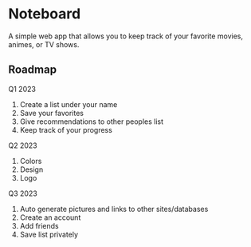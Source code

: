 # Noteboard

A simple web app that allows you to keep track of your favorite movies, animes, or TV shows.

## Roadmap

Q1 2023

1. Create a list under your name
2. Save your favorites
3. Give recommendations to other peoples list
4. Keep track of your progress

Q2 2023

1. Colors
2. Design
3. Logo

Q3 2023

1. Auto generate pictures and links to other sites/databases
2. Create an account
3. Add friends
4. Save list privately
